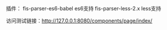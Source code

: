 插件：
fis-parser-es6-babel  es6支持
fis-parser-less-2.x  less支持

访问测试链接：http://127.0.0.1:8080/components/page/index/
